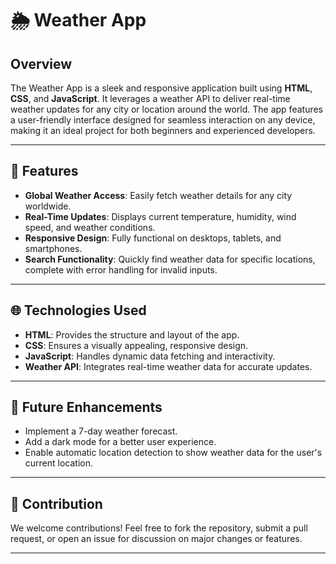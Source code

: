 # 🌦️ Weather App

## Overview

The Weather App is a sleek and responsive application built using **HTML**, **CSS**, and **JavaScript**. It leverages a weather API to deliver real-time weather updates for any city or location around the world. The app features a user-friendly interface designed for seamless interaction on any device, making it an ideal project for both beginners and experienced developers.

---

## 🚀 Features

- **Global Weather Access**: Easily fetch weather details for any city worldwide.
- **Real-Time Updates**: Displays current temperature, humidity, wind speed, and weather conditions.
- **Responsive Design**: Fully functional on desktops, tablets, and smartphones.
- **Search Functionality**: Quickly find weather data for specific locations, complete with error handling for invalid inputs.

---

## 🌐 Technologies Used

- **HTML**: Provides the structure and layout of the app.
- **CSS**: Ensures a visually appealing, responsive design.
- **JavaScript**: Handles dynamic data fetching and interactivity.
- **Weather API**: Integrates real-time weather data for accurate updates.

---

## 🎯 Future Enhancements

- Implement a 7-day weather forecast.
- Add a dark mode for a better user experience.
- Enable automatic location detection to show weather data for the user's current location.

---

## 🤝 Contribution

We welcome contributions! Feel free to fork the repository, submit a pull request, or open an issue for discussion on major changes or features.

---
